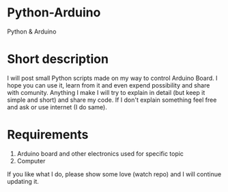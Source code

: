 # Python-Arduino
Python &amp; Arduino

# Short description
I will post small Python scripts made on my way to control Arduino Board. I hope you can use it, learn from it and even expend possibility and share with comunity.
Anything I make I will try to explain in detail (but keep it simple and short) and share my code.
If I don't explain something feel free and ask or use internet (I do same).

# Requirements
1. Arduino board and other electronics used for specific topic
2. Computer


If you like what I do, please show some love (watch repo) and I will continue updating it.
